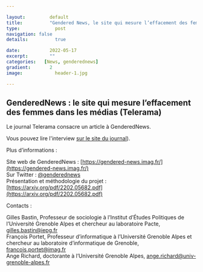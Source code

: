 ```yaml
---

layout:			default
title:  		"Gendered News, le site qui mesure l’effacement des femmes dans les médias (Telerama)"
type:			  post
navigation: false
details:		  true

date:   		2022-05-17
excerpt: 		""
categories:   [News, genderednews]
gradient: 		2
image: 			  header-1.jpg

---
```


## GenderedNews : le site qui mesure l’effacement des femmes dans les médias (Telerama)

Le journal Telerama consacre un article à GenderedNews.

Vous pouvez lire l'interview [sur le site du journal](https://www.telerama.fr/debats-reportages/gendered-news-le-site-qui-mesure-l-effacement-des-femmes-dans-les-medias-7010389.php)).
 
 
Plus d’informations :

Site web de GenderedNews : [https://gendered-news.imag.fr/](https://gendered-news.imag.fr/)<br>
Sur Twitter : [@genderednews](https://twitter.com/genderednews)<br>
Présentation et méthodologie du projet : [https://arxiv.org/pdf/2202.05682.pdf](https://arxiv.org/pdf/2202.05682.pdf)
 
Contacts :

Gilles Bastin, Professeur de sociologie à l’Institut d’Études Politiques de l’Université Grenoble Alpes et chercheur au laboratoire Pacte, [gilles.bastin@iepg.fr](mailto:gilles.bastin@iepg.fr)<br>
François Portet, Professeur d’informatique à l’Université Grenoble Alpes et chercheur au laboratoire d’informatique de Grenoble, [francois.portet@imag.fr](mailto:francois.portet@imag.fr)<br>
Ange Richard, doctorante à l’Université Grenoble Alpes, [ange.richard@univ-grenoble-alpes.fr](ange.richard@univ-grenoble-alpes.fr)
